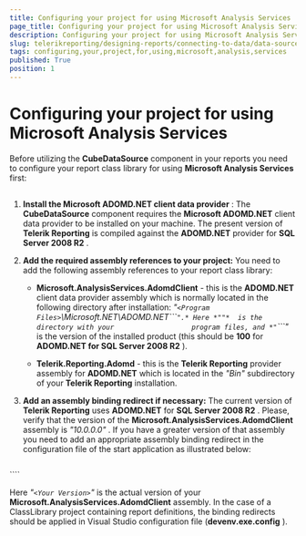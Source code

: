 ```yaml
---
title: Configuring your project for using Microsoft Analysis Services
page_title: Configuring your project for using Microsoft Analysis Services | for Telerik Reporting Documentation
description: Configuring your project for using Microsoft Analysis Services
slug: telerikreporting/designing-reports/connecting-to-data/data-source-components/cubedatasource-component/configuring-your-project-for-using-microsoft-analysis-services
tags: configuring,your,project,for,using,microsoft,analysis,services
published: True
position: 1
---
```


# Configuring your project for using Microsoft Analysis Services



Before utilizing the __CubeDataSource__  component in your reports you need to configure         your report class library for using __Microsoft Analysis Services__  first:       

## 

1. __Install the Microsoft ADOMD.NET client data provider__ : The __CubeDataSource__  component requires the __Microsoft ADOMD.NET__                client data provider to be installed on your machine. The present version of __Telerik Reporting__  is compiled against the __ADOMD.NET__  provider for               __SQL Server 2008 R2__ .             

1. __Add the required assembly references to your project:__  You need to add               the following assembly references to your report class library:             

   + __Microsoft.AnalysisServices.AdomdClient__  - this is the __ADOMD.NET__  client data provider assembly which is normally located in the                   following directory after installation:                 *"```<Program Files>```\Microsoft.NET\ADOMD.NET\```<Product Version>```".* Here *"```<Program Files>```"*  is the directory with your                   program files, and *"```<Product Version>```"*  is the version                   of the installed product (this should be __100__  for __ADOMD.NET for SQL Server 2008 R2__ ).                 

   + __Telerik.Reporting.Adomd__  - this is the __Telerik Reporting__  provider assembly for __ADOMD.NET__  which                   is located in the *"Bin"*  subdirectory of your __Telerik Reporting__  installation.                 

1. __Add an assembly binding redirect if necessary:__  The current version               of __Telerik Reporting__  uses __ADOMD.NET__  for               __SQL Server 2008 R2__ . Please, verify that the version of the               __Microsoft.AnalysisServices.AdomdClient__  assembly is *"10.0.0.0"* . If you have a greater version of that assembly you need to add               an appropriate assembly binding redirect in the configuration file of the start application as illustrated below:             

	
      ````xml

<configuration>
<runtime>
<assemblyBinding xmlns="urn:schemas-microsoft-com:asm.v1">
<dependentAssembly>
<assemblyIdentity name="Microsoft.AnalysisServices.AdomdClient"
publicKeyToken="89845dcd8080cc91"
culture="neutral" />
<bindingRedirect oldVersion="0.0.0.0-65535.65535.65535.65535"
newVersion="<Your Version>" />
</dependentAssembly>
</assemblyBinding>
</runtime>
</configuration>
````


Here *"```<Your Version>```"*  is the actual version of your               __Microsoft.AnalysisServices.AdomdClient__  assembly. In the case of a ClassLibrary project containing report definitions, the binding redirects should be applied in Visual Studio configuration file (__devenv.exe.config__ ).             
